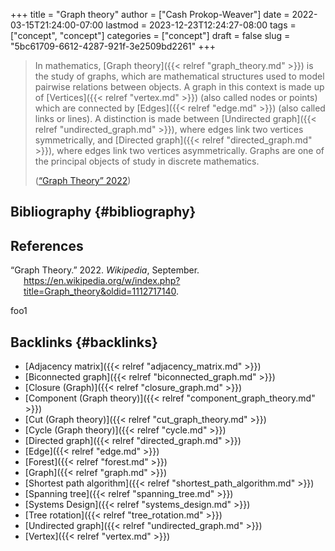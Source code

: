 +++
title = "Graph theory"
author = ["Cash Prokop-Weaver"]
date = 2022-03-15T21:24:00-07:00
lastmod = 2023-12-23T12:24:27-08:00
tags = ["concept", "concept"]
categories = ["concept"]
draft = false
slug = "5bc61709-6612-4287-921f-3e2509bd2261"
+++

> In mathematics, [Graph theory]({{< relref "graph_theory.md" >}}) is the study of graphs, which are mathematical structures used to model pairwise relations between objects. A graph in this context is made up of [Vertices]({{< relref "vertex.md" >}}) (also called nodes or points) which are connected by [Edges]({{< relref "edge.md" >}}) (also called links or lines). A distinction is made between [Undirected graph]({{< relref "undirected_graph.md" >}}), where edges link two vertices symmetrically, and [Directed graph]({{< relref "directed_graph.md" >}}), where edges link two vertices asymmetrically. Graphs are one of the principal objects of study in discrete mathematics.
>
> (<a href="#citeproc_bib_item_1">“Graph Theory” 2022</a>)


## Bibliography {#bibliography}

## References

<style>.csl-entry{text-indent: -1.5em; margin-left: 1.5em;}</style><div class="csl-bib-body">
  <div class="csl-entry"><a id="citeproc_bib_item_1"></a>“Graph Theory.” 2022. <i>Wikipedia</i>, September. <a href="https://en.wikipedia.org/w/index.php?title=Graph_theory&oldid=1112717140">https://en.wikipedia.org/w/index.php?title=Graph_theory&#38;oldid=1112717140</a>.</div>
</div>

foo1


## Backlinks {#backlinks}

-   [Adjacency matrix]({{< relref "adjacency_matrix.md" >}})
-   [Biconnected graph]({{< relref "biconnected_graph.md" >}})
-   [Closure (Graph)]({{< relref "closure_graph.md" >}})
-   [Component (Graph theory)]({{< relref "component_graph_theory.md" >}})
-   [Cut (Graph theory)]({{< relref "cut_graph_theory.md" >}})
-   [Cycle (Graph theory)]({{< relref "cycle.md" >}})
-   [Directed graph]({{< relref "directed_graph.md" >}})
-   [Edge]({{< relref "edge.md" >}})
-   [Forest]({{< relref "forest.md" >}})
-   [Graph]({{< relref "graph.md" >}})
-   [Shortest path algorithm]({{< relref "shortest_path_algorithm.md" >}})
-   [Spanning tree]({{< relref "spanning_tree.md" >}})
-   [Systems Design]({{< relref "systems_design.md" >}})
-   [Tree rotation]({{< relref "tree_rotation.md" >}})
-   [Undirected graph]({{< relref "undirected_graph.md" >}})
-   [Vertex]({{< relref "vertex.md" >}})
